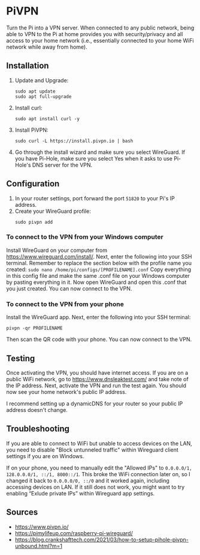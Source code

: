 # PiVPN 
Turn the Pi into a VPN server. When connected to any public network, being able to VPN to the Pi at home provides you with security/privacy and all access to your home network (i.e., essentially connected to your home WiFi network while away from home).

## Installation
1. Update and Upgrade:
    ```
    sudo apt update
    sudo apt full-upgrade
    ```
2. Install curl:
    ```
    sudo apt install curl -y
    ```
3. Install PiVPN:
    ```
    sudo curl -L https://install.pivpn.io | bash
    ```
4. Go through the install wizard and make sure you select WireGuard. If you have Pi-Hole, make sure you select Yes when it asks to use Pi-Hole's DNS server for the VPN.

## Configuration
1. In your router settings, port forward the port `51820` to your Pi's IP address.
2. Create your WireGuard profile:
    ```
    sudo pivpn add
    ```

### To connect to the VPN from your Windows computer
Install WireGuard on your computer from https://www.wireguard.com/install/. Next, enter the following into your SSH terminal. Remember to replace the section below with the profile name you created:
    ```
    sudo nano /home/pi/configs/[PROFILENAME].conf
    ```
Copy everything in this config file and make the same .conf file on your Windows computer by pasting everything in it. Now open WireGuard and open this .conf that you just created. You can now connect to the VPN.
### To connect to the VPN from your phone
Install the WireGuard app. Next, enter the following into your SSH terminal:
```
pivpn -qr PROFILENAME
``` 
Then scan the QR code with your phone. You can now connect to the VPN.

## Testing
Once activating the VPN, you should have internet access. If you are on a public WiFi network, go to https://www.dnsleaktest.com/ and take note of the IP address. Next, activate the VPN and run the test again. You should now see your home network's public IP address.

I recommend setting up a dynamicDNS for your router so your public IP address doesn't change.

## Troubleshooting
If you are able to connect to WiFi but unable to access devices on the LAN, you need to disable "Block untunneled traffic" within Wireguard client settings if you are on Windows.

If on your phone, you need to manually edit the "Allowed IPs" to `0.0.0.0/1, 128.0.0.0/1, ::/1, 8000::/1`. This broke the WiFi connection later on, so I changed it back to `0.0.0.0/0, ::/0` and it worked again, including accessing devices on LAN. If it still does not work, you might want to try enabling “Exlude private IPs” within Wireguard app settings.

## Sources
* https://www.pivpn.io/
* https://pimylifeup.com/raspberry-pi-wireguard/
* https://blog.crankshafttech.com/2021/03/how-to-setup-pihole-pivpn-unbound.html?m=1 